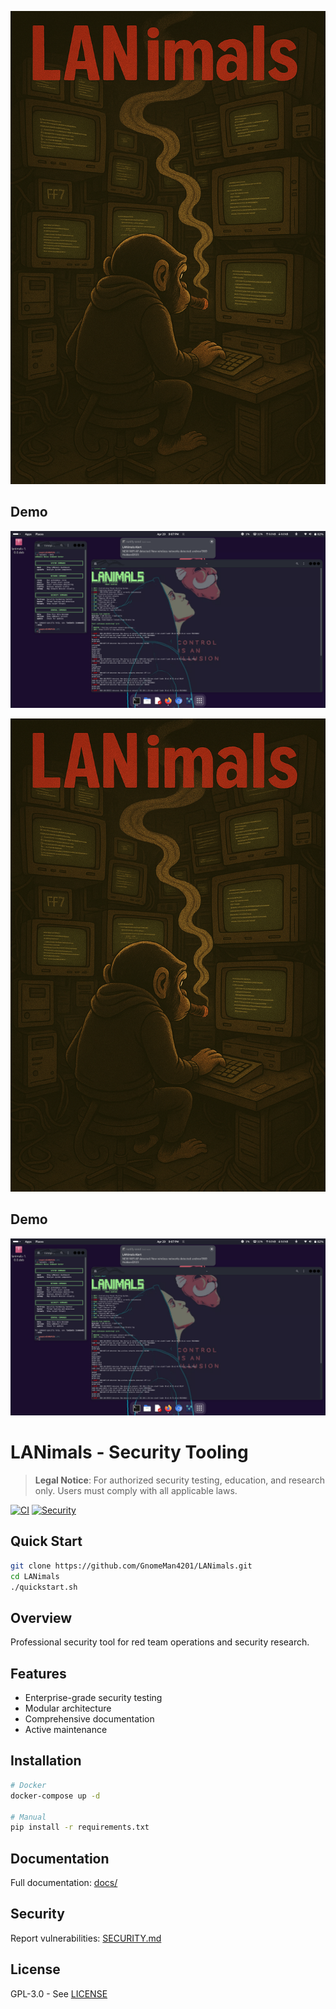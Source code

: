 ![LANimals Logo](.github/branding/logo.png)

## Demo

![LANimals Demo](.github/branding/demo.png)

![LANimals Logo](.github/branding/logo.png)

## Demo

![LANimals Demo](.github/branding/demo.png)

# LANimals - Security Tooling

> **Legal Notice**: For authorized security testing, education, and research only. Users must comply with all applicable laws.

[![CI](https://github.com/GnomeMan4201/LANimals/actions/workflows/ci.yml/badge.svg)](https://github.com/GnomeMan4201/LANimals/actions)
[![Security](https://img.shields.io/badge/Security-Audited-green.svg)](SECURITY.md)

## Quick Start

```bash
git clone https://github.com/GnomeMan4201/LANimals.git
cd LANimals
./quickstart.sh
```

## Overview

Professional security tool for red team operations and security research.

## Features

- Enterprise-grade security testing
- Modular architecture
- Comprehensive documentation
- Active maintenance

## Installation

```bash
# Docker
docker-compose up -d

# Manual
pip install -r requirements.txt
```

## Documentation

Full documentation: [docs/](docs/)

## Security

Report vulnerabilities: [SECURITY.md](SECURITY.md)

## License

GPL-3.0 - See [LICENSE](LICENSE)
